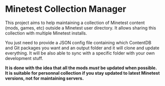 # Minetest Collection Manager

This project aims to help maintaining a collection of Minetest content (mods, games, etc) outside a Minetest user
directory. It allows sharing this collection with multiple Minetest installs.

You just need to provide a JSON config file containing which ContentDB and Git packages you want and an output folder
and it will clone and update everything. It will be also able to sync with a specific folder with your own development
stuff.

**It is done with the idea that all the mods _must_ be updated when possible. It is suitable for personnal collection if
you stay updated to latest Minetest versions, not for maintaining servers.**
